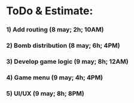 # ToDo & Estimate:
### 1) Add routing (8 may; 2h; 10AM)
### 2) Bomb distribution (8 may; 6h; 4PM)
### 3) Develop game logic (9 may; 8h; 12AM)
### 4) Game menu (9 may; 4h; 4PM)
### 5) UI/UX (9 may; 8h; 8PM)